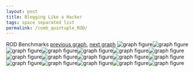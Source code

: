 ```yaml
---
layout: post
title: Blogging Like a Hacker
tags: space separated list
permalink: /comb_quintuple_ROD/
---
```


ROD Benchmarks
[previous graph](../comb_quintuple_RB/), [next graph](../comb_quintuple_SMATRIX/)
<img src="./images/quintuple/ROD/ROD-AVL_box.png" alt="graph figure"><img src="./images/quintuple/ROD/ROD-A_box.png" alt="graph figure"><img src="./images/quintuple/ROD/ROD-CYPHERD_box.png" alt="graph figure"><img src="./images/quintuple/ROD/ROD-EGG_box.png" alt="graph figure"><img src="./images/quintuple/ROD/ROD-FACE_box.png" alt="graph figure"><img src="./images/quintuple/ROD/ROD-FLOYD_box.png" alt="graph figure"><img src="./images/quintuple/ROD/ROD-F_box.png" alt="graph figure"><img src="./images/quintuple/ROD/ROD-H_box.png" alt="graph figure"><img src="./images/quintuple/ROD/ROD-JSOND_box.png" alt="graph figure"><img src="./images/quintuple/ROD/ROD-K_box.png" alt="graph figure"><img src="./images/quintuple/ROD/ROD-O_box.png" alt="graph figure"><img src="./images/quintuple/ROD/ROD-PDFD_box.png" alt="graph figure"><img src="./images/quintuple/ROD/ROD-RB_box.png" alt="graph figure"><img src="./images/quintuple/ROD/ROD-ROD_box.png" alt="graph figure"><img src="./images/quintuple/ROD/ROD-SMATRIX_box.png" alt="graph figure"><img src="./images/quintuple/ROD/ROD-SORTD_box.png" alt="graph figure"><img src="./images/quintuple/ROD/ROD-ZB_box.png" alt="graph figure">